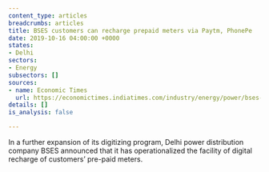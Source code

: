 ```yaml
---
content_type: articles
breadcrumbs: articles
title: BSES customers can recharge prepaid meters via Paytm, PhonePe
date: 2019-10-16 04:00:00 +0000
states:
- Delhi
sectors:
- Energy
subsectors: []
sources:
- name: Economic Times
  url: https://economictimes.indiatimes.com/industry/energy/power/bses-customers-can-recharge-prepaid-meters-via-paytm-phonepe/articleshow/71542138.cms
details: []
is_analysis: false

---
```

In a further expansion of its digitizing program, Delhi power distribution company BSES announced that it has operationalized the facility of digital recharge of customers’ pre-paid meters.